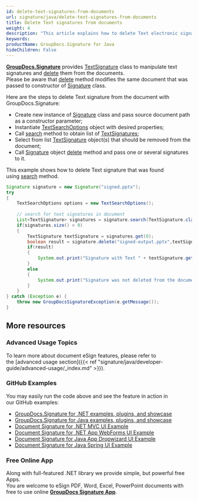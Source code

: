 ```yaml
---
id: delete-text-signatures-from-documents
url: signature/java/delete-text-signatures-from-documents
title: Delete Text signatures from documents
weight: 4
description: "This article explains how to delete Text electronic signatures with GroupDocs.Signature API."
keywords: 
productName: GroupDocs.Signature for Java
hideChildren: False
---
```

[**GroupDocs.Signature**](https://products.groupdocs.com/signature/java) provides [TextSignature](https://apireference.groupdocs.com/java/signature/com.groupdocs.signature.domain.signatures/TextSignature) class to manipulate text signatures and [delete](https://apireference.groupdocs.com/java/signature/com.groupdocs.signature/Signature#delete(java.io.OutputStream,%20com.groupdocs.signature.domain.signatures.BaseSignature)) them from the documents.   
Please be aware that [delete](https://apireference.groupdocs.com/java/signature/com.groupdocs.signature/Signature#delete(java.io.OutputStream,%20com.groupdocs.signature.domain.signatures.BaseSignature)) method modifies the same document that was passed to constructor of [Signature](https://apireference.groupdocs.com/java/signature/com.groupdocs.signature/Signature) class.

Here are the steps to delete Text signature from the document with GroupDocs.Signature:

*   Create new instance of [Signature](https://apireference.groupdocs.com/java/signature/com.groupdocs.signature/Signature) class and pass source document path as a constructor parameter;    
*   Instantiate [TextSearchOptions](https://apireference.groupdocs.com/signature/java/com.groupdocs.signature.options.search/TextSearchOptions) object with desired properties;
*   Call [search](https://apireference.groupdocs.com/java/signature/com.groupdocs.signature/Signature#search(java.lang.Class,%20com.groupdocs.signature.options.search.SearchOptions)) method to obtain list of [TextSignatures](https://apireference.groupdocs.com/java/signature/com.groupdocs.signature.domain.signatures/TextSignature);  
*   Select from list [TextSignature](https://apireference.groupdocs.com/java/signature/com.groupdocs.signature.domain.signatures/TextSignature) object(s) that should be removed from the document;  
*   Call [Signature](https://apireference.groupdocs.com/java/signature/com.groupdocs.signature/Signature) object [delete](https://apireference.groupdocs.com/java/signature/com.groupdocs.signature/Signature#delete(java.io.OutputStream,%20com.groupdocs.signature.domain.signatures.BaseSignature)) method and pass one or several signatures to it.

This example shows how to delete Text signature that was found using [search](https://apireference.groupdocs.com/java/signature/com.groupdocs.signature/Signature#search(java.lang.Class,%20com.groupdocs.signature.options.search.SearchOptions)) method.

```java
Signature signature = new Signature("signed.pptx");
try
{
    TextSearchOptions options = new TextSearchOptions();
 
    // search for text signatures in document
    List<TextSignature> signatures = signature.search(TextSignature.class,options);
    if(signatures.size() > 0)
    {
        TextSignature textSignature = signatures.get(0);
        boolean result = signature.delete("signed-output.pptx",textSignature);
        if(result)
        {
            System.out.print("Signature with Text " + textSignature.getText() + " was deleted from document [signed-output.pptx].");
        }
        else
        {
            System.out.print("Signature was not deleted from the document! Signature with Text " + textSignature.getText() + " was not found!");
        }
    }
} catch (Exception e) {
    throw new GroupDocsSignatureException(e.getMessage());
}
```

## More resources

### Advanced Usage Topics

To learn more about document eSign features, please refer to the [advanced usage section]({{< ref "signature/java/developer-guide/advanced-usage/_index.md" >}}).

### GitHub Examples 

You may easily run the code above and see the feature in action in our GitHub examples:

*   [GroupDocs.Signature for .NET examples, plugins, and showcase](https://github.com/groupdocs-signature/GroupDocs.Signature-for-.NET)    
*   [GroupDocs.Signature for Java examples, plugins, and showcase](https://github.com/groupdocs-signature/GroupDocs.Signature-for-Java)    
*   [Document Signature for .NET MVC UI Example](https://github.com/groupdocs-signature/GroupDocs.Signature-for-.NET-MVC)    
*   [Document Signature for .NET App WebForms UI Example](https://github.com/groupdocs-signature/GroupDocs.Signature-for-.NET-WebForms)    
*   [Document Signature for Java App Dropwizard UI Example](https://github.com/groupdocs-signature/GroupDocs.Signature-for-Java-Dropwizard)   
*   [Document Signature for Java Spring UI Example](https://github.com/groupdocs-signature/GroupDocs.Signature-for-Java-Spring)
    

### Free Online App 

Along with full-featured .NET library we provide simple, but powerful free Apps.  
You are welcome to eSign PDF, Word, Excel, PowerPoint documents with free to use online **[GroupDocs Signature App](https://products.groupdocs.app/signature)**.
